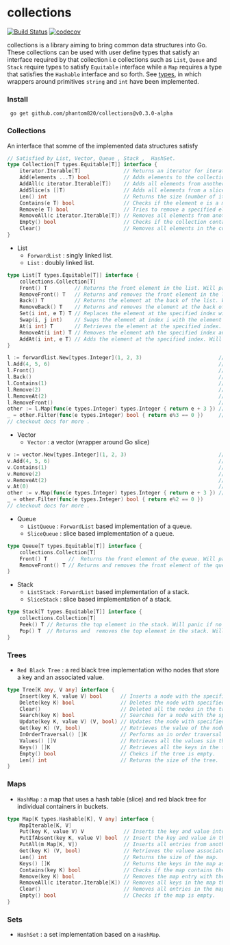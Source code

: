 # collections
[![Build Status](https://app.travis-ci.com/phantom820/collections.svg?branch=main)](https://app.travis-ci.com/phantom820/collections) [![codecov](https://codecov.io/gh/phantom820/collections/branch/main/graph/badge.svg?token=TY4FD26RP0)](https://codecov.io/gh/phantom820/collections)

collections is a library aiming to bring common data structures into Go. These collections can be used with user define types that satisfy an interface required by that collection i.e collections such as `List`, `Queue` and `Stack` require types to satisfy `Equitable` interface while a `Map` requires a type that satisfies the `Hashable` interface and so forth. See [types](https://github.com/phantom820/collections/blob/main/types/types.go), in which wrappers around primitives `string` and `int` have been implemented. 

### Install 
` go get github.com/phantom820/collections@v0.3.0-alpha`

### Collections
An interface that somme of the implemented data structures satisfy 
```go
// Satisfied by List, Vector, Queue , Stack ,  HashSet.
type Collection[T types.Equitable[T]] interface {
	iterator.Iterable[T]              // Returns an iterator for iterating through the collection.
	Add(elements ...T) bool           // Adds elements to the collection.
	AddAll(c iterator.Iterable[T])    // Adds all elements from another collection into the collection.
	AddSlice(s []T)                   // Adds all elements from a slice into the collection.
	Len() int                         // Returns the size (number of items) stored in the collection.
	Contains(e T) bool                // Checks if the element e is a member of the collection.
	Remove(e T) bool                  // Tries to remove a specified element in the collection. It removes the first occurence of the element.
	RemoveAll(c iterator.Iterable[T]) // Removes all elements from another collections that appear in the collection.
	Empty() bool                      // Checks if the collection contains any elements.
	Clear()                           // Removes all elements in the collection.
}
```

- List
	- `ForwardList` : singly linked list.
	- `List` : doubly linked list.

```go	
type List[T types.Equitable[T]] interface {
	collections.Collection[T]
	Front() T         // Returns the front element in the list. Will panic if there is no front element.
	RemoveFront() T   // Returns and removes the front element in the list.
	Back() T          // Returns the element at the back of the list. Will panic if no back element.
	RemoveBack() T    // Returns and removes the element at the back of the list. Will panic if no back element.
	Set(i int, e T) T // Replaces the element at the specified index with the new element and returns old element. Will panic if index out of bounds.
	Swap(i, j int)    // Swaps the element at index i with the element at index j. Will panic if one or both indices out of bounds.
	At(i int) T       // Retrieves the element at the specified index. Will panic if index is out of bounds.
	RemoveAt(i int) T // Removes the element ath the specified index andreturns it. Will panic if index out of bounds.
	AddAt(i int, e T) // Adds the element at the specified index. Will panic if index out of bounds.
}

l := forwardlist.New[types.Integer](1, 2, 3)                         // [1,2,3]
l.Add(4, 5, 6)                                                       // [1,2,3,4,5,6]
l.Front()                                                            // 1
l.Back()                                                             // 6
l.Contains(1)                                                        // true
l.Remove(2)                                                          // [1,3,4,5,6]
l.RemoveAt(2)                                                        //  4 , [1,3,5,6]
l.RemoveFront()                                                      // 1 , [3,5,6]
other := l.Map(func(e types.Integer) types.Integer { return e + 3 }) //  [6,8,9]
_ = other.Filter(func(e types.Integer) bool { return e%3 == 0 })     // [6,9]
// checkout docs for more .

```

- Vector
	- `Vector` : a vector (wrapper around Go slice)
```go
v := vector.New[types.Integer](1, 2, 3)                              // [1,2,3]
v.Add(4, 5, 6)                                                       // [1,2,3,4,5,6]
v.Contains(1)                                                        // true
v.Remove(2)                                                          // [1,3,4,5,6]
v.RemoveAt(2)                                                        //  4 , [1,3,5,6]
v.At(0)                                                              // 1
other := v.Map(func(e types.Integer) types.Integer { return e + 3 }) //  [4,6,8,9]
_ = other.Filter(func(e types.Integer) bool { return e%2 == 0 }) 		 // [4,6,8]
// checkout docs for more .
```
- Queue
	- `ListQueue` : `ForwardList` based implementation of a queue.
	- `SliceQueue` : slice based implementation of a queue.

```go
type Queue[T types.Equitable[T]] interface {
	collections.Collection[T]
	Front() T       //  Returns the front element of the queue. Will panic if no front element.
	RemoveFront() T // Returns and removes the front element of the queue. Will panic if no front element.
}
```

- Stack 
	- `ListStack` : `ForwardList` based implementation of a stack.
	- `SliceStack` : slice based implementation of a stack.
```go
type Stack[T types.Equitable[T]] interface {
	collections.Collection[T]
	Peek() T // Returns the top element in the stack. Will panic if no top element.
	Pop() T  // Returns and  removes the top element in the stack. Will panic if no top element.
}
```
### Trees

- `Red Black Tree` : a red black tree implementation witho nodes that store a key and an associated value.
```go
type Tree[K any, V any] interface {
	Insert(key K, value V) bool      // Inserts a node with the specified key and value.
	Delete(key K) bool               // Deletes the node with specified key. Returns true if such a node was found and deleted otherwise false.
	Clear()                          // Deleted all the nodes in the tree.
	Search(key K) bool               // Searches for a node with the specified key.
	Update(key K, value V) (V, bool) // Updates the node with specified key with the new value. Returns the old value if there was such a node.
	Get(key K) (V, bool)             // Retrieves the value of the node with the specified key.
	InOrderTraversal() []K           // Performs an in order traversal and returns results in a slice.
	Values() []V                     // Retrieves all the values sin the tree.
	Keys() []K                       // Retrieves all the keys in the tree.
	Empty() bool                     // Chekcs if the tree is empty.
	Len() int                        // Returns the size of the tree.
}
```

### Maps
- `HashMap` : a map that uses a hash table (slice) and red black tree for individual containers in buckets.
```go
type Map[K types.Hashable[K], V any] interface {
	MapIterable[K, V]
	Put(key K, value V) V             // Inserts the key and value into the map. Returns the previous value associated with the key if it was present otherwise zero value.
	PutIfAbsent(key K, value V) bool  // Insert the key and value in the map if the key does not already exist.
	PutAll(m Map[K, V])               // Inserts all entries from another map into the map.
	Get(key K) (V, bool)              // Retrieves the valuee associated with the key. Returns zero value if the key does not exist.
	Len() int                         // Returns the size of the map.
	Keys() []K                        // Returns the keys in the map as a slice.
	Contains(key K) bool              // Checks if the map contains the specified key.
	Remove(key K) bool                // Removes the map entry with the specified key.
	RemoveAll(c iterator.Iterable[K]) // Removes all keys in the map that appear in an iterable.
	Clear()                           // Removes all entries in the map.
	Empty() bool                      // Checks if the map is empty.
}
```


### Sets
- `HashSet` : a set implementation based on a `HashMap`.




